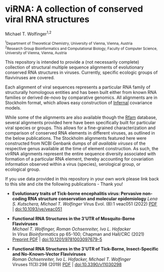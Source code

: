 # viRNA: A collection of conserved viral RNA structures

Michael T. Wolfinger<sup>1,2</sup>

<sub><sup>1</sup>Department of Theoretical Chemistry, University of Vienna, Vienna, Austria</sub><br/>
<sub><sup>2</sup>Research Group Bioinformatics and Computational Biology, Faculty of Computer Science, University of Vienna, Vienna, Austria</sub>


This repository is intended to provide a (not necessarily complete) collection of structural multiple sequence alignments of evolutionary conserved RNA structures in viruses. Currently, specific ecologic groups of flaviviruses are covered.

Each alignment of viral sequences represents a particular RNA family of structurally homologous entities and has been built either from known RNA families or derived de-novo by comparative genomics. All alignments are in Stockholm format, which allows easy construction of [Infernal](http://eddylab.org/infernal/) covariance models.

While some of the alignments are also available though the [Rfam](https://rfam.xfam.org) database, several alignments provided here have been specifically built for particular viral species or groups. This allows for a fine-grained characterization and comparison of conserved RNA elements in different viruses, as outlined in the below publications. The Stockholm alignments featured here were constructed from NCBI Genbank dumps of _all available viruses_ of the respective genus available at the time of element construction. As such, the virRNA alignments represent the entire sequence diversity associated with formation of a particular RNA element, thereby accounting for covariation information observed within a virus (species), serological group, or ecological group.

If you use data provided in this repository in your own work please link back to this site and cite the following publications - Thank you!

- **Evolutionary traits of Tick-borne encephalitis virus: Pervasive non-coding RNA structure conservation and molecular epidemiology**
 _Lena S. Kutschera, Michael T. Wolfinger_
  Virus Evol. (8):1 veac051 (2022) [PDF](https://github.com/mtw/viRNA/raw/main/Publications/Kutschera-2022.pdf) | [doi:10.1093/ve/veac051](https://doi.org/10.1093/ve/veac051)

- **Functional RNA Structures in the 3’UTR of Mosquito-Borne Flaviviruses**  
 _Michael T. Wolfinger, Roman Ochsenreiter, Ivo L. Hofacker_  
 In _Virus Bioinformatics_ pp 65-100; Chapman and Hall/CRC (2021) [Preprint PDF](https://github.com/mtw/viRNA/raw/main/Publications/Wolfinger-2021__PREPRINT.pdf) | [doi:10.1201/9781003097679-5](https://dx.doi.org/10.1201/9781003097679-5)

- **Functional RNA Structures in the 3'UTR of Tick-Borne, Insect-Specific and No-Known-Vector Flaviviruses**  
 _Roman Ochsenreiter, Ivo L. Hofacker, Michael T. Wolfinger_  
 Viruses 11(3):298 (2019) [PDF](https://github.com/mtw/viRNA/raw/main/Publications/Ochsenreiter-2019.pdf) | [doi:10.3390/v11030298](https://doi.org/10.3390/v11030298)
